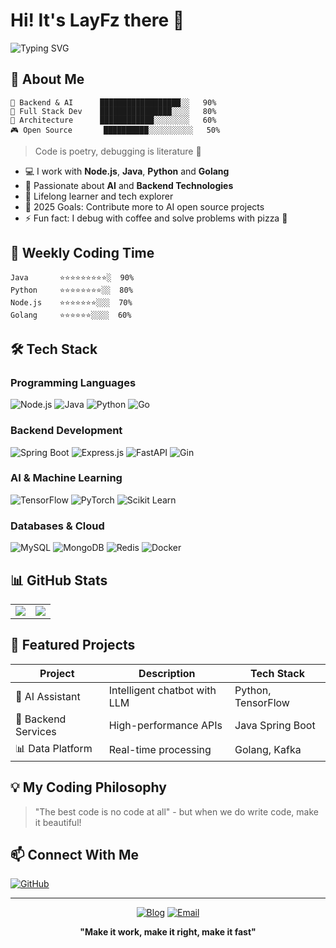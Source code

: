 # Hi! It's LayFz there 👋 

![Typing SVG](https://readme-typing-svg.demolab.com?font=Fira+Code&pause=1000&color=2F6DF7&center=true&vCenter=true&width=435&lines=Full+Stack+Developer;AI+%26+Backend+Technology+Enthusiast)

## 🎯 About Me 

```text
🔮 Backend & AI      ██████████████████░░   90%
🎨 Full Stack Dev    ████████████████░░░░   80%
📱 Architecture      ████████████░░░░░░░░   60%
🎮 Open Source       ██████████░░░░░░░░░░   50%
```

> Code is poetry, debugging is literature 💭

- 💻 I work with **Node.js**, **Java**, **Python** and **Golang**
- 🤖 Passionate about **AI** and **Backend Technologies**
- 🌱 Lifelong learner and tech explorer
- 🎯 2025 Goals: Contribute more to AI open source projects
- ⚡ Fun fact: I debug with coffee and solve problems with pizza 🍕

## 🌈 Weekly Coding Time

```text
Java       ⭐⭐⭐⭐⭐⭐⭐⭐⭐░  90%
Python     ⭐⭐⭐⭐⭐⭐⭐⭐░░  80%
Node.js    ⭐⭐⭐⭐⭐⭐⭐░░░  70%
Golang     ⭐⭐⭐⭐⭐⭐░░░░  60%
```

## 🛠️ Tech Stack

### Programming Languages
![Node.js](https://img.shields.io/badge/Node.js-43853D?style=for-the-badge&logo=node.js&logoColor=white)
![Java](https://img.shields.io/badge/Java-ED8B00?style=for-the-badge&logo=openjdk&logoColor=white)
![Python](https://img.shields.io/badge/Python-3776AB?style=for-the-badge&logo=python&logoColor=white)
![Go](https://img.shields.io/badge/Go-00ADD8?style=for-the-badge&logo=go&logoColor=white)

### Backend Development
![Spring Boot](https://img.shields.io/badge/Spring_Boot-6DB33F?style=for-the-badge&logo=springboot&logoColor=white)
![Express.js](https://img.shields.io/badge/Express.js-404D59?style=for-the-badge)
![FastAPI](https://img.shields.io/badge/FastAPI-009688?style=for-the-badge&logo=fastapi&logoColor=white)
![Gin](https://img.shields.io/badge/Gin-00ADD8?style=for-the-badge&logo=go&logoColor=white)

### AI & Machine Learning
![TensorFlow](https://img.shields.io/badge/TensorFlow-FF6F00?style=for-the-badge&logo=tensorflow&logoColor=white)
![PyTorch](https://img.shields.io/badge/PyTorch-EE4C2C?style=for-the-badge&logo=pytorch&logoColor=white)
![Scikit Learn](https://img.shields.io/badge/Scikit_Learn-F7931E?style=for-the-badge&logo=scikit-learn&logoColor=white)

### Databases & Cloud
![MySQL](https://img.shields.io/badge/MySQL-005C84?style=for-the-badge&logo=mysql&logoColor=white)
![MongoDB](https://img.shields.io/badge/MongoDB-4EA94B?style=for-the-badge&logo=mongodb&logoColor=white)
![Redis](https://img.shields.io/badge/Redis-DC382D?style=for-the-badge&logo=redis&logoColor=white)
![Docker](https://img.shields.io/badge/Docker-2496ED?style=for-the-badge&logo=docker&logoColor=white)

## 📊 GitHub Stats

<table>
  <tr>
    <td>
      <img src="https://github-readme-stats.vercel.app/api?username=LayFz&show_icons=true&theme=radical" />
    </td>
    <td>
      <img src="https://github-readme-stats.vercel.app/api/top-langs/?username=LayFz&layout=compact&theme=radical" />
    </td>
  </tr>
</table>

## 🎯 Featured Projects

| Project | Description | Tech Stack |
|---------|------------|------------|
| 🤖 AI Assistant | Intelligent chatbot with LLM | Python, TensorFlow |
| 🚀 Backend Services | High-performance APIs | Java Spring Boot |
| 📊 Data Platform | Real-time processing | Golang, Kafka |

## 💡 My Coding Philosophy

> "The best code is no code at all" - but when we do write code, make it beautiful!

## 📫 Connect With Me

[![GitHub](https://img.shields.io/badge/GitHub-Follow-black?style=social&logo=github)](https://github.com/LayFz)

---

<div align="center">

[![Blog](https://img.shields.io/badge/Blog-0A0A0A?style=for-the-badge&logo=dev.to&logoColor=white)](https://layfz.netlify.app/)
[![Email](https://img.shields.io/badge/Email-D14836?style=for-the-badge&logo=gmail&logoColor=white)](mailto:anekoby95@gmail.com)


**"Make it work, make it right, make it fast"**

</div>
